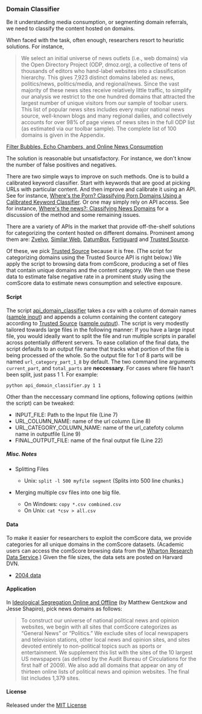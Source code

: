 ### Domain Classifier

Be it understanding media consumption, or segmenting domain referrals, we need to classify the content hosted on domains. 

When faced with the task, often enough, researchers resort to heuristic solutions. For instance, 

> We select an initial universe of news outlets (i.e., web domains) via the Open Directory Project (ODP, dmoz.org), a collective of tens of thousands of editors who hand-label websites into a classification hierarchy. This gives 7,923 distinct domains labeled as: news, politics/news, politics/media, and regional/news. Since the vast majority of these news sites receive relatively little traffic, to simplify our analysis we restrict to the one hundred domains that attracted the largest number of unique visitors from our sample of toolbar users. This list of popular news sites includes every major national news source, well-known blogs and many regional dailies, and collectively accounts for over 98% of page views of news sites in the full ODP list (as estimated via our toolbar sample). The complete list of 100 domains is given in the Appendix.

[Filter Bubbles, Echo Chambers, and Online News Consumption](https://5harad.com/papers/bubbles.pdf)

The solution is reasonable but unsatisfactory. For instance, we don't know the number of false positives and negatives. 

There are two simple ways to improve on such methods. One is to build a calibrated keyword classifier. Start with keywords that are good at picking URLs with particular content. And then improve and calibrate it using an API. See for instance, [Where's the Porn? Classifying Porn Domains Using a Calibrated Keyword Classifier](http://gbytes.gsood.com/2015/07/23/wheres-the-porn-classifying-porn-domains-using-a-calibrated-keyword-classifier/). Or one may simply rely on API access. See for instance, [Where's the news?: Classifying News Domains](http://gbytes.gsood.com/2015/07/23/wheres-the-news-classifying-news-domains/) for a discussion of the method and some remaining issues. 

There are a variety of APIs in the market that provide off-the-shelf solutions for categorizing the content hosted on different domains. Prominent among them are: [Zvelvo](https://zvelo.com/), [Similar Web](https://developer.similarweb.com/website_categorization_API), [DatumBox](http://www.datumbox.com/machine-learning-api/), 
[Fortiguard](http://www.fortiguard.com/static/webfiltering.html) and [Trusted Source](http://www.trustedsource.org/en/feedback/url).

Of these, we pick [Trusted Source](http://www.trustedsource.org/en/feedback/url) because it is free. (The script for categorizing domains using the Trusted Source API is right below.) We apply the script to browsing data from comScore, producing a set of files that contain unique domains and the content category. We then use these data to estimate false negative rate in a prominent study using the comScore data to estimate news consumption and selective exposure. 

#### Script

The script [api_domain_classifier](api_domain_classifier.py) takes a csv with a column of domain names ([sample input](sample_in.csv)) and appends a column containing the content category according to [Trusted Source](http://www.trustedsource.org/en/feedback/url) ([sample output](sample_out.csv)). The script is very modestly tailored towards large files in the following manner: If you have a large input file, you would ideally want to split the file and run multiple scripts in parallel across potentially different servers. To ease collation of the final data, the script defaults to an output file name that tracks what portion of the file is being processed of the whole. So the output file for 1 of 8 parts will be named `url_category_part_1_8` by default. The two command line arguments `current_part`, and `total_parts` are **neccessary**. For cases where file hasn't been split, just pass 1 1. For example:
```
python api_domain_classifier.py 1 1  
```
Other than the neccessary command line options, following options (within the script) can be tweaked:  
* INPUT_FILE: Path to the Input file (Line 7)
* URL_COLUMN_NAME: name of the url column (Line 8)
* URL_CATEGORY_COLUMN_NAME: name of the url_catefoty column name in outputfile (Line 9)
* FINAL_OUTPUT_FILE: name of the final output file (Line 22)

##### Misc. Notes

* Splitting Files
	* Unix: `split -l 500 myfile segment` (Splits into 500 line chunks.)
	
* Merging multiple csv files into one big file.
	* On Windows: `copy *.csv combined.csv`
	* On Unix: `cat *csv > all.csv`

#### Data

To make it easier for researchers to exploit the comScore data, we provide categories for all unique domains in the comScore datasets. (Academic users can access the comScore browsing data from the [Wharton Research Data Service](https://wrds-web.wharton.upenn.edu/wrds/ds/comscore/index.cfm?).) Given the file sizes, the data sets are posted on Harvard DVN.

* [2004 data]()

#### Application

In [Ideological Segregation Online and Offline](http://www.nber.org/papers/w15916) (by Matthew Gentzkow and Jesse Shapiro), pick news domains as follows:

> To construct our universe of national political news and opinion websites, we begin with all sites that comScore categorizes as “General News” or “Politics.” We exclude sites of local newspapers and television stations, other local news and opinion sites, and sites devoted entirely to non-political topics such as sports or entertainment. We supplement this list with the sites of the 10 largest US newspapers (as defined by the Audit Bureau of Circulations for the first half of 2009).
We also add all domains that appear on any of thirteen online lists of political news and opinion websites. The final list includes 1,379 sites.

#### License

Released under the [MIT License](License.md)

